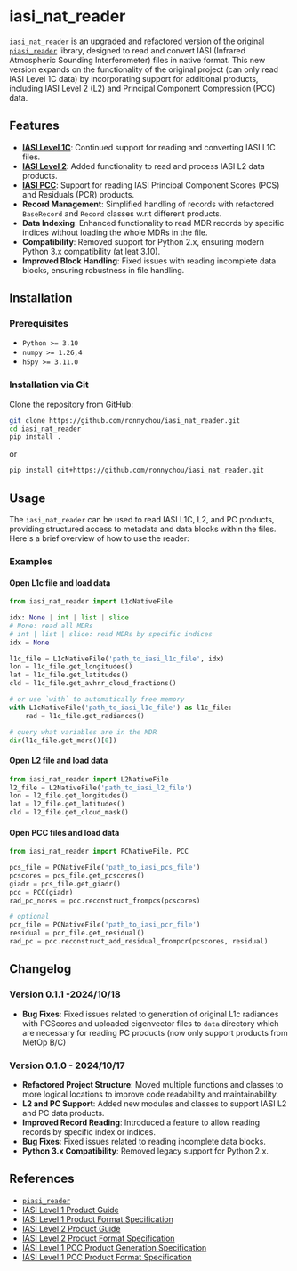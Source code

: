 
# iasi_nat_reader

`iasi_nat_reader` is an upgraded and refactored version of the original [`piasi_reader`](https://github.com/spiani/piasi_reader) library, designed to read and convert IASI (Infrared Atmospheric Sounding Interferometer) files in native format. This new version expands on the functionality of the original project (can only read IASI Level 1C data) by incorporating support for additional products, including IASI Level 2 (L2) and Principal Component Compression (PCC) data.

## Features

- **[IASI Level 1C](https://navigator.eumetsat.int/product/EO:EUM:DAT:METOP:IASIL1C-ALL)**: Continued support for reading and converting IASI L1C files.
- **[IASI Level 2](https://navigator.eumetsat.int/product/EO:EUM:DAT:METOP:IASSND02)**: Added functionality to read and process IASI L2 data products.
- **[IASI PCC](https://navigator.eumetsat.int/product/EO:EUM:DAT:METOP:IASPCS01)**: Support for reading IASI Principal Component Scores (PCS) and Residuals (PCR) products.
- **Record Management**: Simplified handling of records with refactored `BaseRecord` and `Record` classes w.r.t different products.
- **Data Indexing**: Enhanced functionality to read MDR records by specific indices without loading the whole MDRs in the file.
- **Compatibility**: Removed support for Python 2.x, ensuring modern Python 3.x compatibility (at leat 3.10).
- **Improved Block Handling**: Fixed issues with reading incomplete data blocks, ensuring robustness in file handling.

## Installation

### Prerequisites

- `Python >= 3.10`
- `numpy >= 1.26,4`
- `h5py >= 3.11.0`

### Installation via Git

Clone the repository from GitHub:

```bash
git clone https://github.com/ronnychou/iasi_nat_reader.git
cd iasi_nat_reader
pip install .
```

or

```bash
pip install git+https://github.com/ronnychou/iasi_nat_reader.git
```

## Usage

The `iasi_nat_reader` can be used to read IASI L1C, L2, and PC products, providing structured access to metadata and data blocks within the files. Here's a brief overview of how to use the reader:

### Examples

#### Open L1c file and load data

```python
from iasi_nat_reader import L1cNativeFile

idx: None | int | list | slice 
# None: read all MDRs
# int | list | slice: read MDRs by specific indices
idx = None

l1c_file = L1cNativeFile('path_to_iasi_l1c_file', idx)
lon = l1c_file.get_longitudes()
lat = l1c_file.get_latitudes()
cld = l1c_file.get_avhrr_cloud_fractions()

# or use `with` to automatically free memory
with L1cNativeFile('path_to_iasi_l1c_file') as l1c_file:
    rad = l1c_file.get_radiances()

# query what variables are in the MDR
dir(l1c_file.get_mdrs()[0])
```

#### Open L2 file and load data

```python
from iasi_nat_reader import L2NativeFile
l2_file = L2NativeFile('path_to_iasi_l2_file')
lon = l2_file.get_longitudes()
lat = l2_file.get_latitudes()
cld = l2_file.get_cloud_mask()
```

#### Open PCC files and load data

```python
from iasi_nat_reader import PCNativeFile, PCC

pcs_file = PCNativeFile('path_to_iasi_pcs_file')
pcscores = pcs_file.get_pcscores()
giadr = pcs_file.get_giadr()
pcc = PCC(giadr)
rad_pc_nores = pcc.reconstruct_frompcs(pcscores)

# optional
pcr_file = PCNativeFile('path_to_iasi_pcr_file')
residual = pcr_file.get_residual()
rad_pc = pcc.reconstruct_add_residual_frompcr(pcscores, residual)
```

## Changelog

### Version 0.1.1 -2024/10/18

- **Bug Fixes**: Fixed issues related to generation of original L1c radiances with PCScores and uploaded eigenvector files to `data` directory which are necessary for reading PC products (now only support products from MetOp B/C)

### Version 0.1.0 - 2024/10/17

- **Refactored Project Structure**: Moved multiple functions and classes to more logical locations to improve code readability and maintainability.
- **L2 and PC Support**: Added new modules and classes to support IASI L2 and PC data products.
- **Improved Record Reading**: Introduced a feature to allow reading records by specific index or indices.
- **Bug Fixes**: Fixed issues related to reading incomplete data blocks.
- **Python 3.x Compatibility**: Removed legacy support for Python 2.x.

## References

- [`piasi_reader`](https://github.com/spiani/piasi_reader)
- [IASI Level 1 Product Guide](https://user.eumetsat.int/s3/eup-strapi-media/pdf_iasi_pg_487c765315.pdf)
- [IASI Level 1 Product Format Specification](https://user.eumetsat.int/s3/eup-strapi-media/pdf_iasi_level_1_pfs_2105bc9ccf.pdf)
- [IASI Level 2 Product Guide](https://user.eumetsat.int/s3/eup-strapi-media/IASI_Level_2_Product_Guide_8f61a2369f.pdf)
- [IASI Level 2 Product Format Specification](https://user.eumetsat.int/s3/eup-strapi-media/pdf_ten_980760_eps_iasi_l2_f9511c26d2.pdf)
- [IASI Level 1 PCC Product Generation Specification](https://user.eumetsat.int/s3/eup-strapi-media/pdf_iasi_level1_pcc_prod_gen_41b75ba83d.pdf)
- [IASI Level 1 PCC Product Format Specification](https://user.eumetsat.int/s3/eup-strapi-media/pdf_iasi_level1_pcc_prod_forma_7b7ab12352.pdf)
